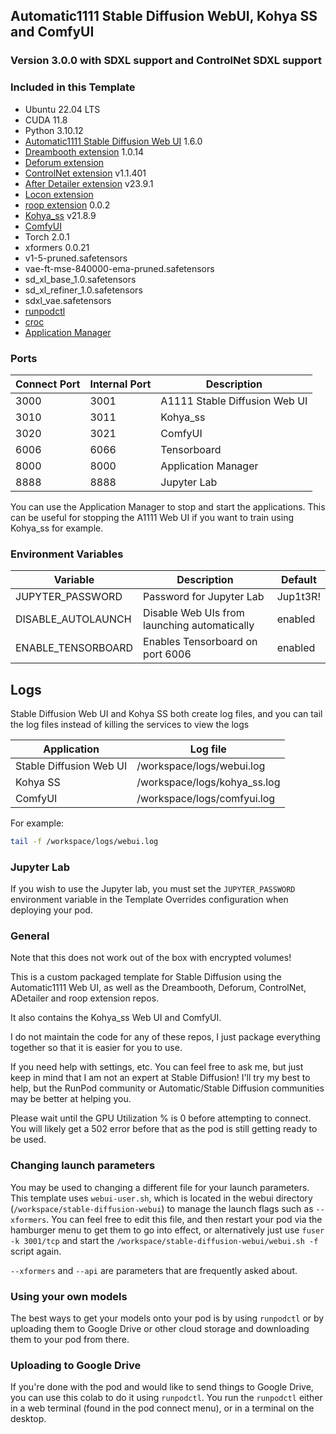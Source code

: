 ## Automatic1111 Stable Diffusion WebUI, Kohya SS and ComfyUI

### Version 3.0.0 with SDXL support and ControlNet SDXL support

### Included in this Template

* Ubuntu 22.04 LTS
* CUDA 11.8
* Python 3.10.12
* [Automatic1111 Stable Diffusion Web UI](
  https://github.com/AUTOMATIC1111/stable-diffusion-webui.git) 1.6.0
* [Dreambooth extension](
  https://github.com/d8ahazard/sd_dreambooth_extension) 1.0.14
* [Deforum extension](
  https://github.com/deforum-art/sd-webui-deforum)
* [ControlNet extension](
  https://github.com/Mikubill/sd-webui-controlnet) v1.1.401
* [After Detailer extension](
  https://github.com/Bing-su/adetailer) v23.9.1
* [Locon extension](
  https://github.com/ashleykleynhans/a1111-sd-webui-locon)
* [roop extension](https://github.com/s0md3v/sd-webui-roop) 0.0.2
* [Kohya_ss](https://github.com/bmaltais/kohya_ss) v21.8.9
* [ComfyUI](https://github.com/comfyanonymous/ComfyUI)
* Torch 2.0.1
* xformers 0.0.21
* v1-5-pruned.safetensors
* vae-ft-mse-840000-ema-pruned.safetensors
* sd_xl_base_1.0.safetensors
* sd_xl_refiner_1.0.safetensors
* sdxl_vae.safetensors
* [runpodctl](https://github.com/runpod/runpodctl)
* [croc](https://github.com/schollz/croc)
* [Application Manager](https://github.com/ashleykleynhans/app-manager)

### Ports

| Connect Port | Internal Port | Description                   |
|--------------|---------------|-------------------------------|
| 3000         | 3001          | A1111 Stable Diffusion Web UI |
| 3010         | 3011          | Kohya_ss                      |
| 3020         | 3021          | ComfyUI                       |
| 6006         | 6066          | Tensorboard                   |
| 8000         | 8000          | Application Manager           |
| 8888         | 8888          | Jupyter Lab                   |

You can use the Application Manager to stop and start
the applications.  This can be useful for stopping the
A1111 Web UI if you want to train using Kohya_ss for example.

### Environment Variables

| Variable           | Description                                  | Default  |
|--------------------|----------------------------------------------|----------|
| JUPYTER_PASSWORD   | Password for Jupyter Lab                     | Jup1t3R! |
| DISABLE_AUTOLAUNCH | Disable Web UIs from launching automatically | enabled  |
| ENABLE_TENSORBOARD | Enables Tensorboard on port 6006             | enabled  |

## Logs

Stable Diffusion Web UI and Kohya SS both create log
files, and you can tail the log files instead of
killing the services to view the logs

| Application             | Log file                     |
|-------------------------|------------------------------|
| Stable Diffusion Web UI | /workspace/logs/webui.log    |
| Kohya SS                | /workspace/logs/kohya_ss.log |
| ComfyUI                 | /workspace/logs/comfyui.log  |

For example:

```bash
tail -f /workspace/logs/webui.log
```

### Jupyter Lab

If you wish to use the Jupyter lab, you must set
the `JUPYTER_PASSWORD` environment variable in the
Template Overrides configuration when deploying
your pod.

### General

Note that this does not work out of the box with
encrypted volumes!

This is a custom packaged template for Stable Diffusion
using the Automatic1111 Web UI, as well as the Dreambooth,
Deforum, ControlNet, ADetailer and roop extension repos.

It also contains the Kohya_ss Web UI and ComfyUI.

I do not maintain the code for any of these repos,
I just package everything together so that it is
easier for you to use.

If you need help with settings, etc. You can feel free
to ask me, but just keep in mind that I am not an expert
at Stable Diffusion! I'll try my best to help, but the
RunPod community or Automatic/Stable Diffusion communities
may be better at helping you.

Please wait until the GPU Utilization % is 0 before
attempting to connect. You will likely get a 502 error
before that as the pod is still getting ready to be used.

### Changing launch parameters

You may be used to changing a different file for your
launch parameters. This template uses `webui-user.sh`,
which is located in the webui directory
(`/workspace/stable-diffusion-webui`) to manage the
launch flags such as `--xformers`. You can feel free
to edit this file, and then restart your pod via the
hamburger menu to get them to go into effect, or
alternatively just use `fuser -k 3001/tcp` and start
the `/workspace/stable-diffusion-webui/webui.sh -f`
script again.

`--xformers` and `--api` are parameters that are
frequently asked about.

### Using your own models

The best ways to get your models onto your pod is
by using `runpodctl` or by uploading them to Google
Drive or other cloud storage and downloading them
to your pod from there.

### Uploading to Google Drive

If you're done with the pod and would like to send
things to Google Drive, you can use this colab to do it
using `runpodctl`. You run the `runpodctl` either in
a web terminal (found in the pod connect menu), or
in a terminal on the desktop.